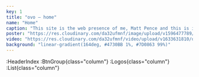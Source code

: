 ```yaml
---
key: 1
title: "ovo – home"
name: "Home"
caption: "This site is the web presence of me, Matt Pence and this is it’s homepage. You’re here now 👍."
poster: "https://res.cloudinary.com/da32ufmnf/image/upload/v1596477789/mc-send/01_2x_ab9xk9.jpg"
video: "https://res.cloudinary.com/da32ufmnf/video/upload/v1633631810/ovo-3.6/index/mc-core_ph7qd4.mp4"
background: "linear-gradient(164deg, #4730BB 1%, #7D0863 99%)"
---
```


:HeaderIndex
:BtnGroup{class="column"}
:Logos{class="column"}
:List{class="column"}
